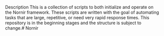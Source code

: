 Description
This is a collection of scripts to both initialize and operate on the Nornir framework.  These scripts
are written with the goal of automating tasks that are large, repetitive, or need very rapid response times.  This repository is in the beginning stages and the structure is subject to change.# Nornir
